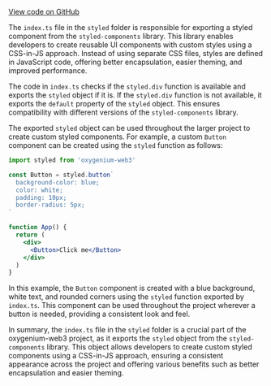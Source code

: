 [View code on GitHub](https://github.com/oxygenium-network/oxygenium-web3/.autodoc/docs/json/packages/web3-react/src/styles/styled)

The `index.ts` file in the `styled` folder is responsible for exporting a styled component from the `styled-components` library. This library enables developers to create reusable UI components with custom styles using a CSS-in-JS approach. Instead of using separate CSS files, styles are defined in JavaScript code, offering better encapsulation, easier theming, and improved performance.

The code in `index.ts` checks if the `styled.div` function is available and exports the `styled` object if it is. If the `styled.div` function is not available, it exports the `default` property of the `styled` object. This ensures compatibility with different versions of the `styled-components` library.

The exported `styled` object can be used throughout the larger project to create custom styled components. For example, a custom `Button` component can be created using the `styled` function as follows:

```jsx
import styled from 'oxygenium-web3'

const Button = styled.button`
  background-color: blue;
  color: white;
  padding: 10px;
  border-radius: 5px;
`

function App() {
  return (
    <div>
      <Button>Click me</Button>
    </div>
  )
}
```

In this example, the `Button` component is created with a blue background, white text, and rounded corners using the `styled` function exported by `index.ts`. This component can be used throughout the project wherever a button is needed, providing a consistent look and feel.

In summary, the `index.ts` file in the `styled` folder is a crucial part of the oxygenium-web3 project, as it exports the `styled` object from the `styled-components` library. This object allows developers to create custom styled components using a CSS-in-JS approach, ensuring a consistent appearance across the project and offering various benefits such as better encapsulation and easier theming.

